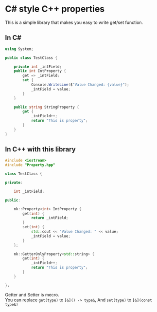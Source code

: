 # C\# style C++ properties

This is a simple library that makes you easy to write get/set function.

## In C\#

```cs
using System;

public class TestClass {

    private int _intField;
    public int IntProperty {
        get => _intField;
        set {
            Console.WriteLine($"Value Changed: {value}");
            _intField = value;
        }
    }

    public string StringProperty {
        get {
            _intField++;
            return "This is property";
        }
    }
}
```

## In C++ with this library

```cpp
#include <iostream>
#include "Property.hpp"

class TestClass {

private:

    int _intField;

public:

    nk::Property<int> IntProperty {
        get(int) {
            return _intField;
        }
        set(int) {
            std::cout << "Value Changed: " << value;
            _intField = value;
        }
    };

    nk::GetterOnlyProperty<std::string> {
        get(int) {
            _intField++;
            return "This is property";
        }
    }

};
```

Getter and Setter is mecro.  
You can replace `get(type)` to `[&]() -> type&`,
And `set(type)` to `[&](const type&)`
